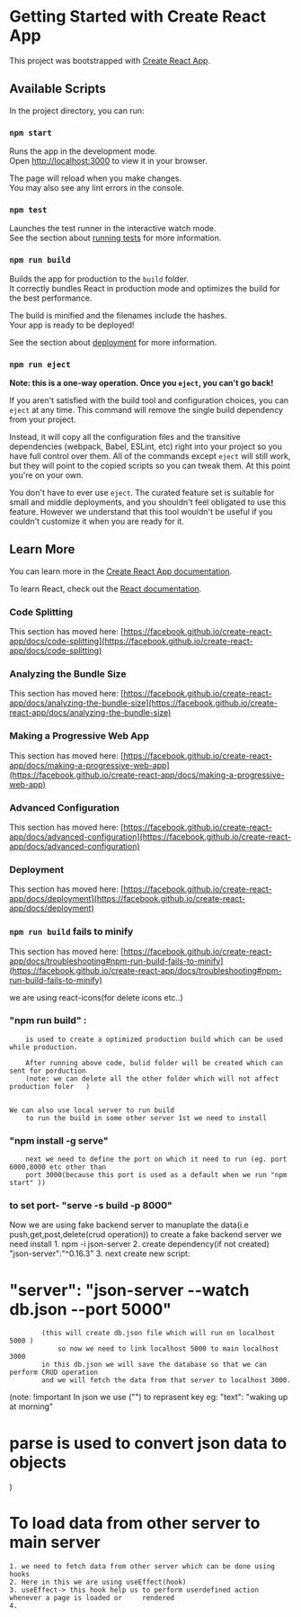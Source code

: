 # Getting Started with Create React App

This project was bootstrapped with [Create React App](https://github.com/facebook/create-react-app).

## Available Scripts

In the project directory, you can run:

### `npm start`

Runs the app in the development mode.\
Open [http://localhost:3000](http://localhost:3000) to view it in your browser.

The page will reload when you make changes.\
You may also see any lint errors in the console.

### `npm test`

Launches the test runner in the interactive watch mode.\
See the section about [running tests](https://facebook.github.io/create-react-app/docs/running-tests) for more information.

### `npm run build`

Builds the app for production to the `build` folder.\
It correctly bundles React in production mode and optimizes the build for the best performance.

The build is minified and the filenames include the hashes.\
Your app is ready to be deployed!

See the section about [deployment](https://facebook.github.io/create-react-app/docs/deployment) for more information.

### `npm run eject`

**Note: this is a one-way operation. Once you `eject`, you can't go back!**

If you aren't satisfied with the build tool and configuration choices, you can `eject` at any time. This command will remove the single build dependency from your project.

Instead, it will copy all the configuration files and the transitive dependencies (webpack, Babel, ESLint, etc) right into your project so you have full control over them. All of the commands except `eject` will still work, but they will point to the copied scripts so you can tweak them. At this point you're on your own.

You don't have to ever use `eject`. The curated feature set is suitable for small and middle deployments, and you shouldn't feel obligated to use this feature. However we understand that this tool wouldn't be useful if you couldn't customize it when you are ready for it.

## Learn More

You can learn more in the [Create React App documentation](https://facebook.github.io/create-react-app/docs/getting-started).

To learn React, check out the [React documentation](https://reactjs.org/).

### Code Splitting

This section has moved here: [https://facebook.github.io/create-react-app/docs/code-splitting](https://facebook.github.io/create-react-app/docs/code-splitting)

### Analyzing the Bundle Size

This section has moved here: [https://facebook.github.io/create-react-app/docs/analyzing-the-bundle-size](https://facebook.github.io/create-react-app/docs/analyzing-the-bundle-size)

### Making a Progressive Web App

This section has moved here: [https://facebook.github.io/create-react-app/docs/making-a-progressive-web-app](https://facebook.github.io/create-react-app/docs/making-a-progressive-web-app)

### Advanced Configuration

This section has moved here: [https://facebook.github.io/create-react-app/docs/advanced-configuration](https://facebook.github.io/create-react-app/docs/advanced-configuration)

### Deployment

This section has moved here: [https://facebook.github.io/create-react-app/docs/deployment](https://facebook.github.io/create-react-app/docs/deployment)

### `npm run build` fails to minify

This section has moved here: [https://facebook.github.io/create-react-app/docs/troubleshooting#npm-run-build-fails-to-minify](https://facebook.github.io/create-react-app/docs/troubleshooting#npm-run-build-fails-to-minify)


we are using react-icons(for delete icons etc..)


### "npm run build" :
        is used to create a optimized production build which can be used while production.

        After running above code, bulid folder will be created which can sent for porduction
        (note: we can delete all the other folder which will not affect production foler   ) 


    We can also use local server to run build
        to run the build in some other server 1st we need to install 
### "npm install -g serve" 
        next we need to define the port on which it need to run (eg. port 6000,8000 etc other than 
        port 3000(because this port is used as a default when we run "npm start" ))
### to set port- "serve -s build -p 8000"



Now we are using fake backend server to manuplate the data(i.e push,get,post,delete(crud operation))
to create a fake backend server we need install
            1. npm -i json-server
            2. create dependency(if not created) "json-server":"^0.16.3"
            3. next create new script: 
#           "server": "json-server --watch db.json --port 5000"
            (this will create db.json file which will run on localhost 5000 )
                so now we need to link localhost 5000 to main localhost 3000
            in this db.json we will save the database so that we can perform CRUD operation
            and we will fetch the data from that server to localhost 3000.

(note: !important
    In json we use ("") to reprasent  key eg: "text": "waking up at morning"
 # parse is used to convert json data to objects
 )
 
 # To load data from other server to main server
    1. we need to fetch data from other server which can be done using hooks
    2. Here in this we are using useEffect(hook)
    3. useEffect-> this hook help us to perform userdefined action whenever a page is loaded or     rendered 
    4. 